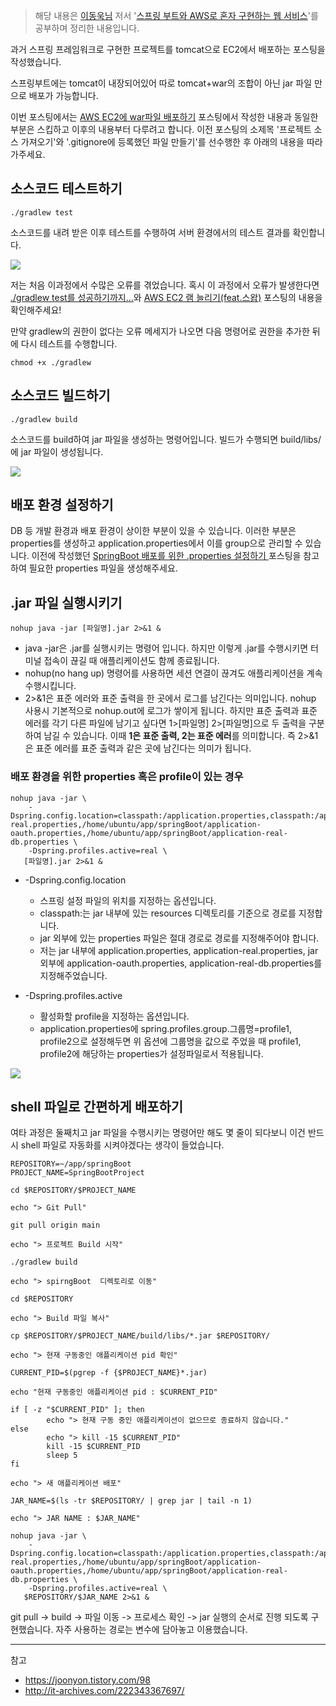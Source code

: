 > 해당 내용은 [이동욱님](https://jojoldu.tistory.com/) 저서 '[스프링 부트와 AWS로 혼자 구현하는 웹 서비스](http://www.kyobobook.co.kr/product/detailViewKor.laf?ejkGb=KOR&mallGb=KOR&barcode=9788965402602)'를 공부하며 정리한 내용입니다.

과거 스프링 프레임워크로 구현한 프로젝트를 tomcat으로 EC2에서 배포하는 포스팅을 작성했습니다.

스프링부트에는 tomcat이 내장되어있어 따로 tomcat+war의 조합이 아닌 jar 파일 만으로 배포가 가능합니다.

이번 포스팅에서는 [AWS EC2에 war파일 배포하기](https://velog.io/@shawnhansh/AWS-EC2%EC%97%90-%EB%B0%B0%ED%8F%AC%ED%95%98%EA%B8%B0) 포스팅에서 작성한 내용과 동일한 부분은 스킵하고 이후의 내용부터 다루려고 합니다.
이전 포스팅의 소제목 '프로젝트 소스 가져오기'와 '.gitignore에 등록했던 파일 만들기'를 선수행한 후 아래의 내용을 따라가주세요.


## 소스코드 테스트하기
```
./gradlew test
```
소스코드를 내려 받은 이후 테스트를 수행하여 서버 환경에서의 테스트 결과를 확인합니다.

![](https://velog.velcdn.com/images/shawnhansh/post/8d979e3e-3d57-41ed-99c1-f77eb457af1a/image.png)

저는 처음 이과정에서 수많은 오류를 겪었습니다.
혹시 이 과정에서 오류가 발생한다면 [./gradlew test를 성공하기까지...](https://velog.io/@shawnhansh/.gradlew-test%EB%A5%BC-%EC%84%B1%EA%B3%B5%ED%95%98%EA%B8%B0%EA%B9%8C%EC%A7%80)와 [AWS EC2 램 늘리기(feat.스왑)](https://velog.io/@shawnhansh/AWS-EC2-%EB%A9%94%EB%AA%A8%EB%A6%AC-%EC%8A%A4%EC%99%91) 포스팅의 내용을 확인해주세요!

만약 gradlew의 권한이 없다는 오류 메세지가 나오면 다음 명령어로 권한을 추가한 뒤에 다시 테스트를 수행합니다.
```
chmod +x ./gradlew
```

## 소스코드 빌드하기
```
./gradlew build
```
소스코드를 build하여 jar 파일을 생성하는 명령어입니다.
빌드가 수행되면 build/libs/ 에 jar 파일이 생성됩니다.

![](https://velog.velcdn.com/images/shawnhansh/post/65a87792-dbd9-49c6-b7c7-9bd3e2cfe1cc/image.png)

## 배포 환경 설정하기

DB 등 개발 환경과 배포 환경이 상이한 부분이 있을 수 있습니다.
이러한 부분은 properties를 생성하고 application.properties에서 이를 group으로 관리할 수 있습니다.
이전에 작성했던 [SpringBoot 배포를 위한 .properties 설정하기 ](https://velog.io/@shawnhansh/SpringBoot-%EB%B0%B0%ED%8F%AC%EB%A5%BC-%EC%9C%84%ED%95%9C-%EC%84%A4%EC%A0%95%ED%95%98%EA%B8%B0application-real.properties-application-real-db.properties) 포스팅을 참고하여 필요한 properties 파일을 생성해주세요.


## .jar 파일 실행시키기
```
nohup java -jar [파일명].jar 2>&1 &
```

- java -jar은 .jar를 실행시키는 명령어 입니다. 하지만 이렇게 .jar를 수행시키면 터미널 접속이 끊길 때 애플리케이션도 함께 종료됩니다.
- nohup(no hang up) 명령어를 사용하면 세션 연결이 끊겨도 애플리케이션을 계속 수행시킵니다.
- 2>&1은 표준 에러와 표준 출력을 한 곳에서 로그를 남긴다는 의미입니다.
nohup 사용시 기본적으로 nohup.out에 로그가 쌓이게 됩니다. 하지만 표준 출력과 표준 에러를 각기 다른 파일에 남기고 싶다면 1>[파일명] 2>[파일명]으로 두 출력을 구분하여 남길 수 있습니다. 이때 **1은 표준 출력, 2는 표준 에러**를 의미합니다.
즉 2>&1은 표준 에러를 표준 출력과 같은 곳에 남긴다는 의미가 됩니다.


### 배포 환경을 위한 properties 혹은 profile이 있는 경우

```
nohup java -jar \
    -Dspring.config.location=classpath:/application.properties,classpath:/application-real.properties,/home/ubuntu/app/springBoot/application-oauth.properties,/home/ubuntu/app/springBoot/application-real-db.properties \
    -Dspring.profiles.active=real \
   [파일명].jar 2>&1 &
```    

- -Dspring.config.location 
	
    - 스프링 설정 파일의 위치를 지정하는 옵션입니다.
    - classpath:는 jar 내부에 있는 resources 디렉토리를 기준으로 경로를 지정합니다.
    - jar 외부에 있는 properties 파일은 절대 경로로 경로를 지정해주어야 합니다.
    - 저는 jar 내부에 application.properties, application-real.properties, jar 외부에 application-oauth.properties, application-real-db.properties를 지정해주었습니다.
    
- -Dspring.profiles.active
	
    - 활성화할 profile을 지정하는 옵션입니다.
    - application.properties에 spring.profiles.group.그룹명=profile1, profile2으로 설정해두면 위 옵션에 그룹명을 값으로 주었을 때 profile1, profile2에 해당하는 properties가 설정파일로서 적용됩니다.
    
![](https://velog.velcdn.com/images/shawnhansh/post/a789befa-2904-4290-a902-6d0d3cb5e70a/image.png)

## shell 파일로 간편하게 배포하기

여타 과정은 둘째치고 jar 파일을 수행시키는 명령어만 해도 몇 줄이 되다보니 이건 반드시 shell 파일로 자동화를 시켜야겠다는 생각이 들었습니다.

```
REPOSITORY=~/app/springBoot
PROJECT_NAME=SpringBootProject

cd $REPOSITORY/$PROJECT_NAME

echo "> Git Pull"

git pull origin main

echo "> 프로젝트 Build 시작"

./gradlew build

echo "> spirngBoot  디렉토리로 이동"

cd $REPOSITORY

echo "> Build 파일 복사"

cp $REPOSITORY/$PROJECT_NAME/build/libs/*.jar $REPOSITORY/

echo "> 현재 구동중인 애플리케이션 pid 확인"

CURRENT_PID=$(pgrep -f {$PROJECT_NAME}*.jar)

echo "현재 구동중인 애플리케이션 pid : $CURRENT_PID"

if [ -z "$CURRENT_PID" ]; then
        echo "> 현재 구동 중인 애플리케이션이 없으므로 종료하지 않습니다."
else
        echo "> kill -15 $CURRENT_PID"
        kill -15 $CURRENT_PID
        sleep 5
fi

echo "> 새 애플리케이션 배포"

JAR_NAME=$(ls -tr $REPOSITORY/ | grep jar | tail -n 1)

echo "> JAR NAME : $JAR_NAME"

nohup java -jar \
    -Dspring.config.location=classpath:/application.properties,classpath:/application-real.properties,/home/ubuntu/app/springBoot/application-oauth.properties,/home/ubuntu/app/springBoot/application-real-db.properties \
    -Dspring.profiles.active=real \
   $REPOSITORY/$JAR_NAME 2>&1 &
```

git pull -> build -> 파일 이동 -> 프로세스 확인 -> jar 실행의 순서로 진행 되도록 구현했습니다.
자주 사용하는 경로는 변수에 담아놓고 이용했습니다.

---
참고 

- https://joonyon.tistory.com/98
- http://it-archives.com/222343367697/
